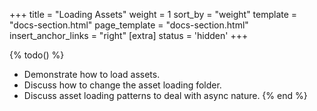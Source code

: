 +++
title = "Loading Assets"
weight = 1
sort_by = "weight"
template = "docs-section.html"
page_template = "docs-section.html"
insert_anchor_links = "right"
[extra]
status = 'hidden'
+++

{% todo() %}

* Demonstrate how to load assets.
* Discuss how to change the asset loading folder.
* Discuss asset loading patterns to deal with async nature.
{% end %}
